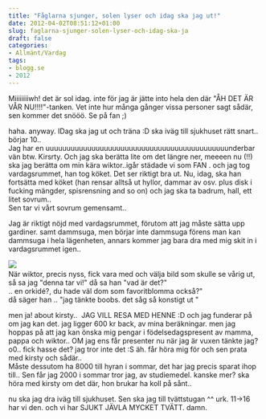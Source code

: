 ```yaml
---
title: "Fåglarna sjunger, solen lyser och idag ska jag ut!"
date: 2012-04-02T08:51:12+01:00
slug: faglarna-sjunger-solen-lyser-och-idag-ska-ja
draft: false
categories:
- Allmänt/Vardag
tags:
- blogg.se
- 2012
---
```

Miiiiiiiiwh! det är sol idag. inte för jag är jätte into hela den där "ÅH DET ÄR VÅR NU!!!!"-tanken. Vet inte hur många gånger vissa personer sagt sådär, sen kommer det snööö. Se på fan ;)  
  
haha. anyway. IDag ska jag ut och träna :D ska iväg till sjukhuset rätt snart.. börjar 10..  
Jag har en uuuuuuuuuuuuuuuuuuuuuuuuuuuuuuuuuuuuuuuuuuuunderbar vän btw. Kirsrty. Och jag ska berätta lite om det längre ner, meeeen nu (!!)  
ska jag berätta om min kära wiktor..igår städade vi som FAN . och jag tog vardagsrummet, han tog köket. Det ser riktigt bra ut. Nu, idag, ska han fortsätta med köket (han rensar alltså ut hyllor, dammar av osv. plus disk i fucking mängder, spisrensning and so on) och jag ska ta badrum, hall, ett litet sovrum..  
Sen tar vi vårt sovrum gemensamt..  
  
Jag är riktigt nöjd med vardagsrummet, förutom att jag måste sätta upp gardiner. samt dammsuga, men börjar inte dammsuga förens man kan dammsuga i hela lägenheten, annars kommer jag bara dra med mig skit in i vardagsrummet igen..  
  
![](/assets/images/blogg.se/dsc02119_196567684.jpg)   
När wiktor, precis nyss, fick vara med och välja bild som skulle se vårig ut, så sa jag "denna tar vi!" då sa han "vad är det?"  
.. en orkidé?, du hade väl dom som favoritblomma också?"  
då säger han .. "jag tänkte boobs. det såg så konstigt ut "  
  
  
men ja! about kirsty..  JAG VILL RESA MED HENNE :D och jag funderar på om jag kan det. jag ligger 600 kr back, av mina beräkningar. men jag hoppas på att jag kan önska mig pengar i födelsedagspresent av mamma, pappa och wiktor.. OM jag ens får presenter nu när jag är vuxen tänkte jag? o0.. fick hasse det? jag tror inte det :S äh. får höra mig för och sen prata med kirsty och sådär..  
Måste dessutom ha 8000 till hyran i sommar, det har jag precis sparat ihop till.. Sen får jag 2000 i sommar tror jag, av studiemedel. kanske mer? ska höra med kirsty om det där, hon brukar ha koll på sånt..  
  
nu ska jag dra iväg till sjukhuset. Sen ska jag till tvättstugan ^^ urk. 11->16 har vi den. och vi har SJUKT JÄVLA MYCKET TVÄTT. damn.